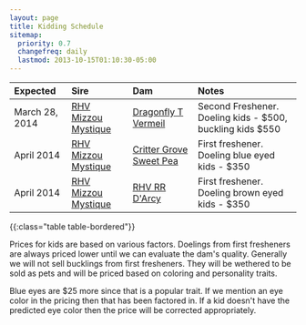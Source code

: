 ```yaml
---
layout: page
title: Kidding Schedule
sitemap:
  priority: 0.7
  changefreq: daily
  lastmod: 2013-10-15T01:10:30-05:00
---
```


| Expected | Sire | Dam | Notes
|:---|:---|:---|:---
|March 28, 2014 | [RHV Mizzou Mystique](/goats/RHV_Mizzou_Mystique) | [Dragonfly T Vermeil](/goats/Dragonfly_T_Vermeil)|Second Freshener. Doeling kids - $500, buckling kids $550
|April 2014 | [RHV Mizzou Mystique](/goats/RHV_Mizzou_Mystique) | [Critter Grove Sweet Pea](/goats/Critter-Grove-Sweet-Pea)|First freshener. Doeling blue eyed kids - $350
|April 2014 | [RHV Mizzou Mystique](/goats/RHV_Mizzou_Mystique) | [RHV RR D'Arcy](/goats/RHV_RR_DArcy)|First freshener. Doeling brown eyed kids - $350
{{:class="table table-bordered"}}

Prices for kids are based on various factors. Doelings from first fresheners are always priced lower until we can evaluate the dam's quality. Generally we will not sell bucklings from first fresheners. They will be wethered to be sold as pets and will be priced based on coloring and personality traits.

Blue eyes are $25 more since that is a popular trait. If we mention an eye color in the pricing then that has been factored in. If a kid doesn't have the predicted eye color then the price will be corrected appropriately.

